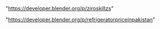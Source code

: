 "https://developer.blender.org/p/ziroskillzs"

"https://developer.blender.org/p/refrigeratorpriceinpakistan"

 
 
